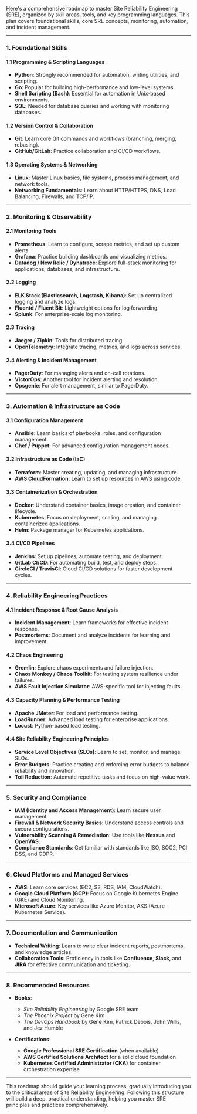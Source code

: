 Here's a comprehensive roadmap to master Site Reliability Engineering (SRE), organized by skill areas, tools, and key programming languages. This plan covers foundational skills, core SRE concepts, monitoring, automation, and incident management.

---

### **1. Foundational Skills**

#### **1.1 Programming & Scripting Languages**
   - **Python**: Strongly recommended for automation, writing utilities, and scripting.
   - **Go**: Popular for building high-performance and low-level systems.
   - **Shell Scripting (Bash)**: Essential for automation in Unix-based environments.
   - **SQL**: Needed for database queries and working with monitoring databases.
  
#### **1.2 Version Control & Collaboration**
   - **Git**: Learn core Git commands and workflows (branching, merging, rebasing).
   - **GitHub/GitLab**: Practice collaboration and CI/CD workflows.

#### **1.3 Operating Systems & Networking**
   - **Linux**: Master Linux basics, file systems, process management, and network tools.
   - **Networking Fundamentals**: Learn about HTTP/HTTPS, DNS, Load Balancing, Firewalls, and TCP/IP.

---

### **2. Monitoring & Observability**

#### **2.1 Monitoring Tools**
   - **Prometheus**: Learn to configure, scrape metrics, and set up custom alerts.
   - **Grafana**: Practice building dashboards and visualizing metrics.
   - **Datadog / New Relic / Dynatrace**: Explore full-stack monitoring for applications, databases, and infrastructure.

#### **2.2 Logging**
   - **ELK Stack (Elasticsearch, Logstash, Kibana)**: Set up centralized logging and analyze logs.
   - **Fluentd / Fluent Bit**: Lightweight options for log forwarding.
   - **Splunk**: For enterprise-scale log monitoring.

#### **2.3 Tracing**
   - **Jaeger / Zipkin**: Tools for distributed tracing.
   - **OpenTelemetry**: Integrate tracing, metrics, and logs across services.

#### **2.4 Alerting & Incident Management**
   - **PagerDuty**: For managing alerts and on-call rotations.
   - **VictorOps**: Another tool for incident alerting and resolution.
   - **Opsgenie**: For alert management, similar to PagerDuty.

---

### **3. Automation & Infrastructure as Code**

#### **3.1 Configuration Management**
   - **Ansible**: Learn basics of playbooks, roles, and configuration management.
   - **Chef / Puppet**: For advanced configuration management needs.
   
#### **3.2 Infrastructure as Code (IaC)**
   - **Terraform**: Master creating, updating, and managing infrastructure.
   - **AWS CloudFormation**: Learn to set up resources in AWS using code.

#### **3.3 Containerization & Orchestration**
   - **Docker**: Understand container basics, image creation, and container lifecycle.
   - **Kubernetes**: Focus on deployment, scaling, and managing containerized applications.
   - **Helm**: Package manager for Kubernetes applications.

#### **3.4 CI/CD Pipelines**
   - **Jenkins**: Set up pipelines, automate testing, and deployment.
   - **GitLab CI/CD**: For automating build, test, and deploy steps.
   - **CircleCI / TravisCI**: Cloud CI/CD solutions for faster development cycles.

---

### **4. Reliability Engineering Practices**

#### **4.1 Incident Response & Root Cause Analysis**
   - **Incident Management**: Learn frameworks for effective incident response.
   - **Postmortems**: Document and analyze incidents for learning and improvement.

#### **4.2 Chaos Engineering**
   - **Gremlin**: Explore chaos experiments and failure injection.
   - **Chaos Monkey / Chaos Toolkit**: For testing system resilience under failures.
   - **AWS Fault Injection Simulator**: AWS-specific tool for injecting faults.

#### **4.3 Capacity Planning & Performance Testing**
   - **Apache JMeter**: For load and performance testing.
   - **LoadRunner**: Advanced load testing for enterprise applications.
   - **Locust**: Python-based load testing.

#### **4.4 Site Reliability Engineering Principles**
   - **Service Level Objectives (SLOs)**: Learn to set, monitor, and manage SLOs.
   - **Error Budgets**: Practice creating and enforcing error budgets to balance reliability and innovation.
   - **Toil Reduction**: Automate repetitive tasks and focus on high-value work.

---

### **5. Security and Compliance**

   - **IAM (Identity and Access Management)**: Learn secure user management.
   - **Firewall & Network Security Basics**: Understand access controls and secure configurations.
   - **Vulnerability Scanning & Remediation**: Use tools like **Nessus** and **OpenVAS**.
   - **Compliance Standards**: Get familiar with standards like ISO, SOC2, PCI DSS, and GDPR.

---

### **6. Cloud Platforms and Managed Services**

   - **AWS**: Learn core services (EC2, S3, RDS, IAM, CloudWatch).
   - **Google Cloud Platform (GCP)**: Focus on Google Kubernetes Engine (GKE) and Cloud Monitoring.
   - **Microsoft Azure**: Key services like Azure Monitor, AKS (Azure Kubernetes Service).

---

### **7. Documentation and Communication**

   - **Technical Writing**: Learn to write clear incident reports, postmortems, and knowledge articles.
   - **Collaboration Tools**: Proficiency in tools like **Confluence**, **Slack**, and **JIRA** for effective communication and ticketing.

---

### **8. Recommended Resources**

- **Books**:
  - *Site Reliability Engineering* by Google SRE team
  - *The Phoenix Project* by Gene Kim
  - *The DevOps Handbook* by Gene Kim, Patrick Debois, John Willis, and Jez Humble

- **Certifications**:
  - **Google Professional SRE Certification** (when available)
  - **AWS Certified Solutions Architect** for a solid cloud foundation
  - **Kubernetes Certified Administrator (CKA)** for container orchestration expertise

---

This roadmap should guide your learning process, gradually introducing you to the critical areas of Site Reliability Engineering. Following this structure will build a deep, practical understanding, helping you master SRE principles and practices comprehensively.
